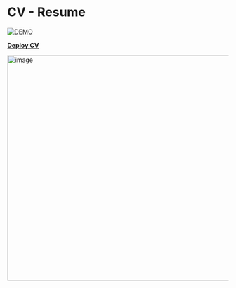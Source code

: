 # CV - Resume


[![DEMO](https://img.shields.io/badge/-DEMO-maroon?style=for-the-badge)](https://tsakunova.github.io/cv/)


[**Deploy CV**](https://tsakunova.github.io/cv/)


<img width="512" alt="image" src="https://user-images.githubusercontent.com/55032592/210555493-9aae8867-091a-4e84-9115-b183939b5996.png">

